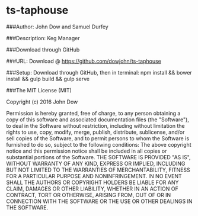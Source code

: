 # ts-taphouse

###Author: John Dow and Samuel Durfey

###Description: Keg Manager

###Download through GitHub

###URL: Download @ https://github.com/dowjohn/ts-taphouse

###Setup: Download through GitHub, then in terminal: npm install && bower install && gulp build && gulp serve

###The MIT License (MIT)

Copyright (c) 2016 John Dow

Permission is hereby granted, free of charge, to any person obtaining a copy of this software and associated documentation
files (the "Software"), to deal in the Software without restriction, including without limitation the rights to use, copy,
modify, merge, publish, distribute, sublicense, and/or sell copies of the Software, and to permit persons to whom the
Software is furnished to do so, subject to the following conditions: The above copyright notice and this permission notice
shall be included in all copies or substantial portions of the Software. THE SOFTWARE IS PROVIDED "AS IS", WITHOUT WARRANTY
OF ANY KIND, EXPRESS OR IMPLIED, INCLUDING BUT NOT LIMITED TO THE WARRANTIES OF MERCHANTABILITY, FITNESS FOR A PARTICULAR
PURPOSE AND NONINFRINGEMENT. IN NO EVENT SHALL THE AUTHORS OR COPYRIGHT HOLDERS BE LIABLE FOR ANY CLAIM,
DAMAGES OR OTHER LIABILITY, WHETHER IN AN ACTION OF CONTRACT, TORT OR OTHERWISE, ARISING FROM, OUT OF OR IN
CONNECTION WITH THE SOFTWARE OR THE USE OR OTHER DEALINGS IN THE SOFTWARE.
